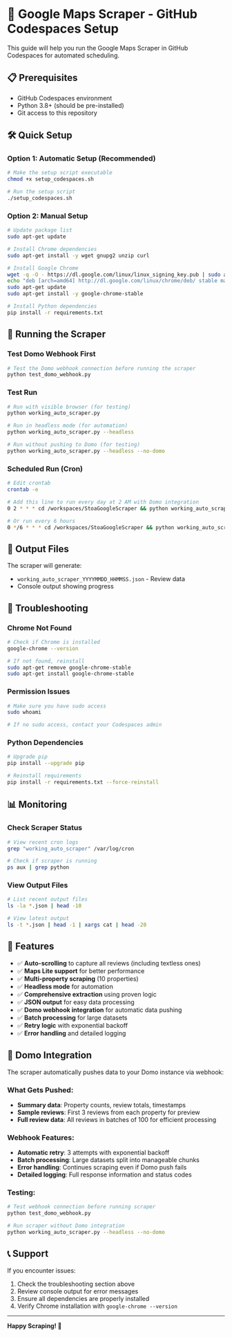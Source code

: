 # 🚀 Google Maps Scraper - GitHub Codespaces Setup

This guide will help you run the Google Maps Scraper in GitHub Codespaces for automated scheduling.

## 📋 Prerequisites

- GitHub Codespaces environment
- Python 3.8+ (should be pre-installed)
- Git access to this repository

## 🛠️ Quick Setup

### Option 1: Automatic Setup (Recommended)
```bash
# Make the setup script executable
chmod +x setup_codespaces.sh

# Run the setup script
./setup_codespaces.sh
```

### Option 2: Manual Setup
```bash
# Update package list
sudo apt-get update

# Install Chrome dependencies
sudo apt-get install -y wget gnupg2 unzip curl

# Install Google Chrome
wget -q -O - https://dl.google.com/linux/linux_signing_key.pub | sudo apt-key add -
echo "deb [arch=amd64] http://dl.google.com/linux/chrome/deb/ stable main" | sudo tee /etc/apt/sources.list.d/google-chrome.list
sudo apt-get update
sudo apt-get install -y google-chrome-stable

# Install Python dependencies
pip install -r requirements.txt
```

## 🚀 Running the Scraper

### Test Domo Webhook First
```bash
# Test the Domo webhook connection before running the scraper
python test_domo_webhook.py
```

### Test Run
```bash
# Run with visible browser (for testing)
python working_auto_scraper.py

# Run in headless mode (for automation)
python working_auto_scraper.py --headless

# Run without pushing to Domo (for testing)
python working_auto_scraper.py --headless --no-domo
```

### Scheduled Run (Cron)
```bash
# Edit crontab
crontab -e

# Add this line to run every day at 2 AM with Domo integration
0 2 * * * cd /workspaces/StoaGoogleScraper && python working_auto_scraper.py --headless

# Or run every 6 hours
0 */6 * * * cd /workspaces/StoaGoogleScraper && python working_auto_scraper.py --headless
```

## 📁 Output Files

The scraper will generate:
- `working_auto_scraper_YYYYMMDD_HHMMSS.json` - Review data
- Console output showing progress

## 🔧 Troubleshooting

### Chrome Not Found
```bash
# Check if Chrome is installed
google-chrome --version

# If not found, reinstall
sudo apt-get remove google-chrome-stable
sudo apt-get install google-chrome-stable
```

### Permission Issues
```bash
# Make sure you have sudo access
sudo whoami

# If no sudo access, contact your Codespaces admin
```

### Python Dependencies
```bash
# Upgrade pip
pip install --upgrade pip

# Reinstall requirements
pip install -r requirements.txt --force-reinstall
```

## 📊 Monitoring

### Check Scraper Status
```bash
# View recent cron logs
grep "working_auto_scraper" /var/log/cron

# Check if scraper is running
ps aux | grep python
```

### View Output Files
```bash
# List recent output files
ls -la *.json | head -10

# View latest output
ls -t *.json | head -1 | xargs cat | head -20
```

## 🎯 Features

- ✅ **Auto-scrolling** to capture all reviews (including textless ones)
- ✅ **Maps Lite support** for better performance
- ✅ **Multi-property scraping** (10 properties)
- ✅ **Headless mode** for automation
- ✅ **Comprehensive extraction** using proven logic
- ✅ **JSON output** for easy data processing
- ✅ **Domo webhook integration** for automatic data pushing
- ✅ **Batch processing** for large datasets
- ✅ **Retry logic** with exponential backoff
- ✅ **Error handling** and detailed logging

## 🔗 Domo Integration

The scraper automatically pushes data to your Domo instance via webhook:

### What Gets Pushed:
- **Summary data**: Property counts, review totals, timestamps
- **Sample reviews**: First 3 reviews from each property for preview
- **Full review data**: All reviews in batches of 100 for efficient processing

### Webhook Features:
- **Automatic retry**: 3 attempts with exponential backoff
- **Batch processing**: Large datasets split into manageable chunks
- **Error handling**: Continues scraping even if Domo push fails
- **Detailed logging**: Full response information and status codes

### Testing:
```bash
# Test webhook connection before running scraper
python test_domo_webhook.py

# Run scraper without Domo integration
python working_auto_scraper.py --headless --no-domo
```

## 📞 Support

If you encounter issues:
1. Check the troubleshooting section above
2. Review console output for error messages
3. Ensure all dependencies are properly installed
4. Verify Chrome installation with `google-chrome --version`

---

**Happy Scraping! 🎉** 